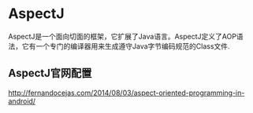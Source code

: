 # AspectJ

AspectJ是一个面向切面的框架，它扩展了Java语言。AspectJ定义了AOP语法，它有一个专门的编译器用来生成遵守Java字节编码规范的Class文件.

## AspectJ官网配置
http://fernandocejas.com/2014/08/03/aspect-oriented-programming-in-android/
